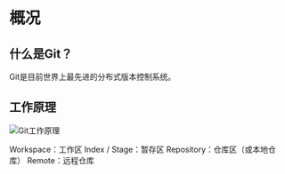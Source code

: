 
# 概况
## 什么是Git？
Git是目前世界上最先进的分布式版本控制系统。

## 工作原理

![Git工作原理](https://pic2.zhimg.com/80/v2-3bc9d5f2c49a713c776e69676d7d56c5_hd.jpg)

Workspace：工作区
Index / Stage：暂存区
Repository：仓库区（或本地仓库）
Remote：远程仓库


